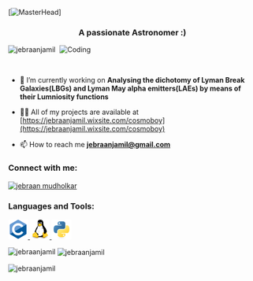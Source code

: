 [![MasterHead](https://repository-images.githubusercontent.com/588181932/e36ec678-7984-4cdd-8e4c-a3932772ff8e)]
<h3 align="center">A passionate Astronomer :)</h3>
<img align="right" alt="Coding" width="400" src= "https://cdn.dribbble.com/users/1553259/screenshots/3703254/ezgif.com-resize.gif">

<p align="left"> <img src="https://komarev.com/ghpvc/?username=jebraanjamil&label=Profile%20views&color=0e75b6&style=flat" alt="jebraanjamil" /> </p>

<p align="left"> <a href="https://twitter.com/" target="blank"><img src="https://img.shields.io/twitter/follow/?logo=twitter&style=for-the-badge" alt="" /></a> </p>

- 🔭 I’m currently working on **Analysing the dichotomy of Lyman Break Galaxies(LBGs) and Lyman May alpha emitters(LAEs) by means of their Lumniosity functions**

- 👨‍💻 All of my projects are available at [https://jebraanjamil.wixsite.com/cosmoboy](https://jebraanjamil.wixsite.com/cosmoboy)

- 📫 How to reach me **jebraanjamil@gmail.com**

<h3 align="left">Connect with me:</h3>
<p align="left">
<a href="https://linkedin.com/in/jebraan mudholkar" target="blank"><img align="center" src="https://raw.githubusercontent.com/rahuldkjain/github-profile-readme-generator/master/src/images/icons/Social/linked-in-alt.svg" alt="jebraan mudholkar" height="30" width="40" /></a>
</p>

<h3 align="left">Languages and Tools:</h3>
<p align="left"> <a href="https://www.cprogramming.com/" target="_blank" rel="noreferrer"> <img src="https://raw.githubusercontent.com/devicons/devicon/master/icons/c/c-original.svg" alt="c" width="40" height="40"/> </a> <a href="https://www.linux.org/" target="_blank" rel="noreferrer"> <img src="https://raw.githubusercontent.com/devicons/devicon/master/icons/linux/linux-original.svg" alt="linux" width="40" height="40"/> </a> <a href="https://www.python.org" target="_blank" rel="noreferrer"> <img src="https://raw.githubusercontent.com/devicons/devicon/master/icons/python/python-original.svg" alt="python" width="40" height="40"/> </a> </p>

<p><img align="left" src="https://github-readme-stats.vercel.app/api/top-langs?username=jebraanjamil&show_icons=true&locale=en&layout=compact" alt="jebraanjamil" /></p>

<p>&nbsp;<img align="center" src="https://github-readme-stats.vercel.app/api?username=jebraanjamil&show_icons=true&locale=en" alt="jebraanjamil" /></p>

<p><img align="center" src="https://github-readme-streak-stats.herokuapp.com/?user=jebraanjamil&" alt="jebraanjamil" /></p>
